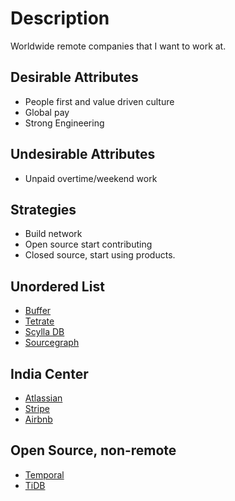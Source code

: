 # Description
Worldwide remote companies that I want to work at.

## Desirable Attributes
- People first and value driven culture
- Global pay
- Strong Engineering

## Undesirable Attributes
- Unpaid overtime/weekend work

## Strategies
- Build network
- Open source start contributing
- Closed source, start using products.


## Unordered List
- [Buffer](https://buffer.com/journey#open-roles)
- [Tetrate](https://tetrate.io/job/software-engineer-golang/)
- [Scylla DB](https://www.scylladb.com/company/careers/)
- [Sourcegraph](https://boards.greenhouse.io/sourcegraph91)

## India Center 
- [Atlassian](https://www.atlassian.com/company/careers/all-jobs?team=Engineering&location=&search=Bengaluru)
- [Stripe]()
- [Airbnb]()

## Open Source, non-remote
- [Temporal](https://temporal.io/)
- [TiDB](https://www.pingcap.com/careers/)
